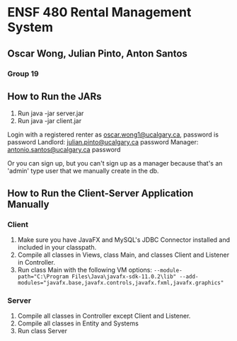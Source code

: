 # ENSF 480 Rental Management System
## Oscar Wong, Julian Pinto, Anton Santos
### Group 19

## How to Run the JARs
1. Run java -jar server.jar
2. Run java -jar client.jar

Login with a registered renter as oscar.wong1@ucalgary.ca, password is password
Landlord: julian.pinto@ucalgary.ca password
Manager: antonio.santos@ucalgary.ca password

Or you can sign up, but you can't sign up as a manager because that's an 'admin' type user that we manually create in the db.

## How to Run the Client-Server Application Manually
### Client
1. Make sure you have JavaFX and MySQL's JDBC Connector installed and included in your classpath.
2. Compile all classes in Views, class Main, and classes Client and Listener in Controller.
3. Run class Main with the following VM options: 
`--module-path="C:\Program Files\Java\javafx-sdk-11.0.2\lib" --add-modules="javafx.base,javafx.controls,javafx.fxml,javafx.graphics" `


### Server
1. Compile all classes in Controller except Client and Listener.
2. Compile all classes in Entity and Systems
3. Run class Server